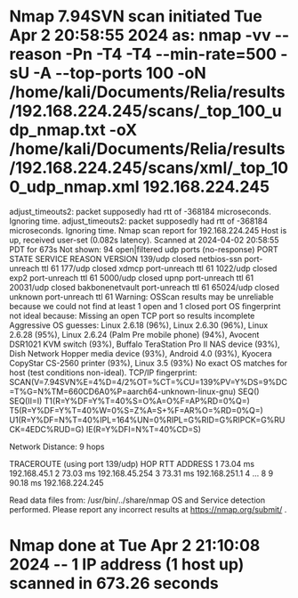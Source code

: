 # Nmap 7.94SVN scan initiated Tue Apr  2 20:58:55 2024 as: nmap -vv --reason -Pn -T4 -T4 --min-rate=500 -sU -A --top-ports 100 -oN /home/kali/Documents/Relia/results/192.168.224.245/scans/_top_100_udp_nmap.txt -oX /home/kali/Documents/Relia/results/192.168.224.245/scans/xml/_top_100_udp_nmap.xml 192.168.224.245
adjust_timeouts2: packet supposedly had rtt of -368184 microseconds.  Ignoring time.
adjust_timeouts2: packet supposedly had rtt of -368184 microseconds.  Ignoring time.
Nmap scan report for 192.168.224.245
Host is up, received user-set (0.082s latency).
Scanned at 2024-04-02 20:58:55 PDT for 673s
Not shown: 94 open|filtered udp ports (no-response)
PORT      STATE  SERVICE         REASON              VERSION
139/udp   closed netbios-ssn     port-unreach ttl 61
177/udp   closed xdmcp           port-unreach ttl 61
1022/udp  closed exp2            port-unreach ttl 61
5000/udp  closed upnp            port-unreach ttl 61
20031/udp closed bakbonenetvault port-unreach ttl 61
65024/udp closed unknown         port-unreach ttl 61
Warning: OSScan results may be unreliable because we could not find at least 1 open and 1 closed port
OS fingerprint not ideal because: Missing an open TCP port so results incomplete
Aggressive OS guesses: Linux 2.6.18 (96%), Linux 2.6.30 (96%), Linux 2.6.28 (95%), Linux 2.6.24 (Palm Pre mobile phone) (94%), Avocent DSR1021 KVM switch (93%), Buffalo TeraStation Pro II NAS device (93%), Dish Network Hopper media device (93%), Android 4.0 (93%), Kyocera CopyStar CS-2560 printer (93%), Linux 3.5 (93%)
No exact OS matches for host (test conditions non-ideal).
TCP/IP fingerprint:
SCAN(V=7.94SVN%E=4%D=4/2%OT=%CT=%CU=139%PV=Y%DS=9%DC=T%G=N%TM=660CD6A0%P=aarch64-unknown-linux-gnu)
SEQ()
SEQ(II=I)
T1(R=Y%DF=Y%T=40%S=O%A=O%F=AP%RD=0%Q=)
T5(R=Y%DF=Y%T=40%W=0%S=Z%A=S+%F=AR%O=%RD=0%Q=)
U1(R=Y%DF=N%T=40%IPL=164%UN=0%RIPL=G%RID=G%RIPCK=G%RUCK=4EDC%RUD=G)
IE(R=Y%DFI=N%T=40%CD=S)

Network Distance: 9 hops

TRACEROUTE (using port 139/udp)
HOP RTT      ADDRESS
1   73.04 ms 192.168.45.1
2   73.03 ms 192.168.45.254
3   73.31 ms 192.168.251.1
4   ... 8
9   90.18 ms 192.168.224.245

Read data files from: /usr/bin/../share/nmap
OS and Service detection performed. Please report any incorrect results at https://nmap.org/submit/ .
# Nmap done at Tue Apr  2 21:10:08 2024 -- 1 IP address (1 host up) scanned in 673.26 seconds
